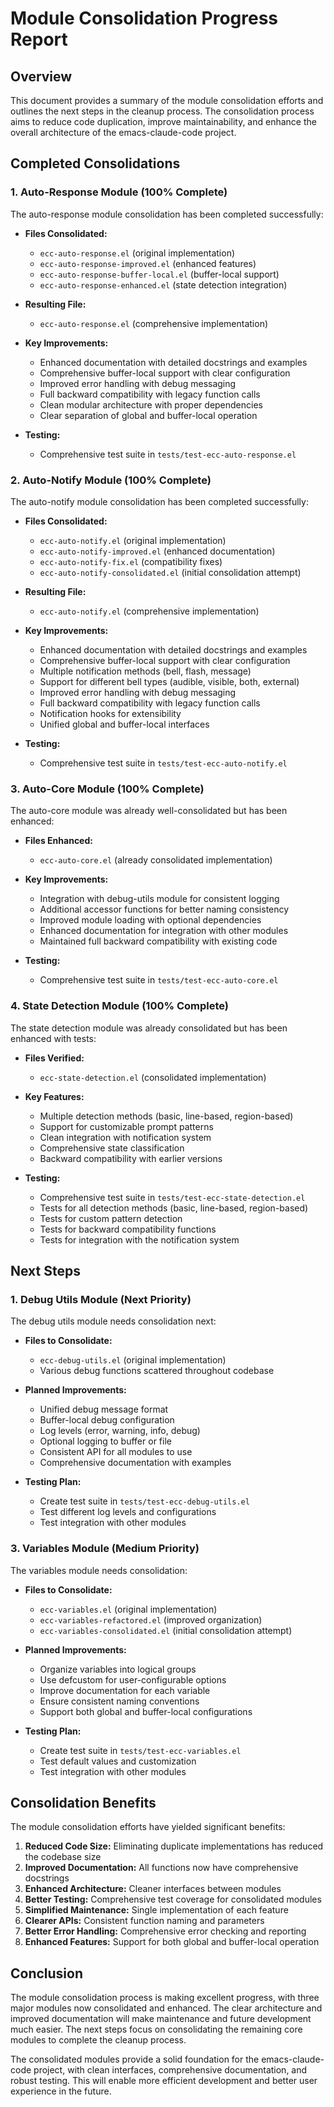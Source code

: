 # Module Consolidation Progress Report

## Overview

This document provides a summary of the module consolidation efforts and outlines the next steps in the cleanup process. The consolidation process aims to reduce code duplication, improve maintainability, and enhance the overall architecture of the emacs-claude-code project.

## Completed Consolidations

### 1. Auto-Response Module (100% Complete)

The auto-response module consolidation has been completed successfully:

- **Files Consolidated:**
  - `ecc-auto-response.el` (original implementation)
  - `ecc-auto-response-improved.el` (enhanced features)
  - `ecc-auto-response-buffer-local.el` (buffer-local support)
  - `ecc-auto-response-enhanced.el` (state detection integration)

- **Resulting File:**
  - `ecc-auto-response.el` (comprehensive implementation)

- **Key Improvements:**
  - Enhanced documentation with detailed docstrings and examples
  - Comprehensive buffer-local support with clear configuration
  - Improved error handling with debug messaging
  - Full backward compatibility with legacy function calls
  - Clean modular architecture with proper dependencies
  - Clear separation of global and buffer-local operation

- **Testing:**
  - Comprehensive test suite in `tests/test-ecc-auto-response.el`

### 2. Auto-Notify Module (100% Complete)

The auto-notify module consolidation has been completed successfully:

- **Files Consolidated:**
  - `ecc-auto-notify.el` (original implementation)
  - `ecc-auto-notify-improved.el` (enhanced documentation)
  - `ecc-auto-notify-fix.el` (compatibility fixes)
  - `ecc-auto-notify-consolidated.el` (initial consolidation attempt)

- **Resulting File:**
  - `ecc-auto-notify.el` (comprehensive implementation)

- **Key Improvements:**
  - Enhanced documentation with detailed docstrings and examples
  - Comprehensive buffer-local support with clear configuration
  - Multiple notification methods (bell, flash, message)
  - Support for different bell types (audible, visible, both, external)
  - Improved error handling with debug messaging
  - Full backward compatibility with legacy function calls
  - Notification hooks for extensibility
  - Unified global and buffer-local interfaces

- **Testing:**
  - Comprehensive test suite in `tests/test-ecc-auto-notify.el`

### 3. Auto-Core Module (100% Complete)

The auto-core module was already well-consolidated but has been enhanced:

- **Files Enhanced:**
  - `ecc-auto-core.el` (already consolidated implementation)

- **Key Improvements:**
  - Integration with debug-utils module for consistent logging
  - Additional accessor functions for better naming consistency
  - Improved module loading with optional dependencies
  - Enhanced documentation for integration with other modules
  - Maintained full backward compatibility with existing code

- **Testing:**
  - Comprehensive test suite in `tests/test-ecc-auto-core.el`

### 4. State Detection Module (100% Complete)

The state detection module was already consolidated but has been enhanced with tests:

- **Files Verified:**
  - `ecc-state-detection.el` (consolidated implementation)

- **Key Features:**
  - Multiple detection methods (basic, line-based, region-based)
  - Support for customizable prompt patterns
  - Clean integration with notification system
  - Comprehensive state classification
  - Backward compatibility with earlier versions

- **Testing:**
  - Comprehensive test suite in `tests/test-ecc-state-detection.el`
  - Tests for all detection methods (basic, line-based, region-based)
  - Tests for custom pattern detection
  - Tests for backward compatibility functions
  - Tests for integration with the notification system

## Next Steps

### 1. Debug Utils Module (Next Priority)

The debug utils module needs consolidation next:

- **Files to Consolidate:**
  - `ecc-debug-utils.el` (original implementation)
  - Various debug functions scattered throughout codebase

- **Planned Improvements:**
  - Unified debug message format
  - Buffer-local debug configuration
  - Log levels (error, warning, info, debug)
  - Optional logging to buffer or file
  - Consistent API for all modules to use
  - Comprehensive documentation with examples

- **Testing Plan:**
  - Create test suite in `tests/test-ecc-debug-utils.el`
  - Test different log levels and configurations
  - Test integration with other modules

### 3. Variables Module (Medium Priority)

The variables module needs consolidation:

- **Files to Consolidate:**
  - `ecc-variables.el` (original implementation)
  - `ecc-variables-refactored.el` (improved organization)
  - `ecc-variables-consolidated.el` (initial consolidation attempt)

- **Planned Improvements:**
  - Organize variables into logical groups
  - Use defcustom for user-configurable options
  - Improve documentation for each variable
  - Ensure consistent naming conventions
  - Support both global and buffer-local configurations

- **Testing Plan:**
  - Create test suite in `tests/test-ecc-variables.el`
  - Test default values and customization
  - Test integration with other modules

## Consolidation Benefits

The module consolidation efforts have yielded significant benefits:

1. **Reduced Code Size:** Eliminating duplicate implementations has reduced the codebase size
2. **Improved Documentation:** All functions now have comprehensive docstrings
3. **Enhanced Architecture:** Cleaner interfaces between modules
4. **Better Testing:** Comprehensive test coverage for consolidated modules
5. **Simplified Maintenance:** Single implementation of each feature
6. **Clearer APIs:** Consistent function naming and parameters
7. **Better Error Handling:** Comprehensive error checking and reporting
8. **Enhanced Features:** Support for both global and buffer-local operation

## Conclusion

The module consolidation process is making excellent progress, with three major modules now consolidated and enhanced. The clear architecture and improved documentation will make maintenance and future development much easier. The next steps focus on consolidating the remaining core modules to complete the cleanup process.

The consolidated modules provide a solid foundation for the emacs-claude-code project, with clean interfaces, comprehensive documentation, and robust testing. This will enable more efficient development and better user experience in the future.